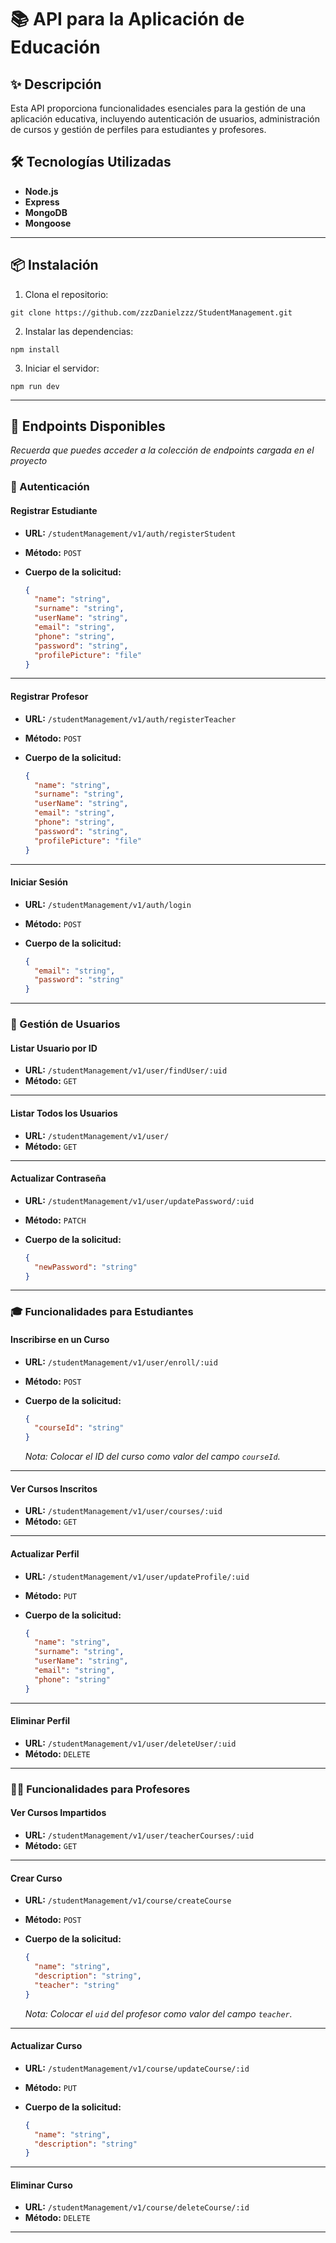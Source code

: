 # 📚 API para la Aplicación de Educación

## ✨ Descripción

Esta API proporciona funcionalidades esenciales para la gestión de una aplicación educativa, incluyendo autenticación de usuarios, administración de cursos y gestión de perfiles para estudiantes y profesores.

## 🛠️ Tecnologías Utilizadas

- **Node.js**
- **Express**
- **MongoDB**
- **Mongoose**

---
## 📦 Instalación

1. Clona el repositorio:

```CMD
git clone https://github.com/zzzDanielzzz/StudentManagement.git
```

2. Instalar las dependencias:

```CMD
npm install
```

3. Iniciar el servidor:

```CMD
npm run dev
```
---

## 📑 Endpoints Disponibles
*Recuerda que puedes acceder a la colección de endpoints cargada en el proyecto*
### 🔐 Autenticación

#### **Registrar Estudiante**

- **URL:** `/studentManagement/v1/auth/registerStudent`  
- **Método:** `POST`  
- **Cuerpo de la solicitud:**

  ```json
  {
    "name": "string",
    "surname": "string",
    "userName": "string",
    "email": "string",
    "phone": "string",
    "password": "string",
    "profilePicture": "file"
  }
  ```

---

#### **Registrar Profesor**

- **URL:** `/studentManagement/v1/auth/registerTeacher`  
- **Método:** `POST`  
- **Cuerpo de la solicitud:**

  ```json
  {
    "name": "string",
    "surname": "string",
    "userName": "string",
    "email": "string",
    "phone": "string",
    "password": "string",
    "profilePicture": "file"
  }
  ```

---

#### **Iniciar Sesión**

- **URL:** `/studentManagement/v1/auth/login`  
- **Método:** `POST`  
- **Cuerpo de la solicitud:**

  ```json
  {
    "email": "string",
    "password": "string"
  }
  ```

---

### 👥 Gestión de Usuarios

#### **Listar Usuario por ID**

- **URL:** `/studentManagement/v1/user/findUser/:uid`  
- **Método:** `GET`  

---

#### **Listar Todos los Usuarios**

- **URL:** `/studentManagement/v1/user/`  
- **Método:** `GET`  

---

#### **Actualizar Contraseña**

- **URL:** `/studentManagement/v1/user/updatePassword/:uid`  
- **Método:** `PATCH`  
- **Cuerpo de la solicitud:**

  ```json
  {
    "newPassword": "string"
  }
  ```

---

### 🎓 Funcionalidades para Estudiantes

#### **Inscribirse en un Curso**

- **URL:** `/studentManagement/v1/user/enroll/:uid`  
- **Método:** `POST`  
- **Cuerpo de la solicitud:**

  ```json
  {
    "courseId": "string"
  }
  ```
  *Nota: Colocar el ID del curso como valor del campo `courseId`.*

---

#### **Ver Cursos Inscritos**

- **URL:** `/studentManagement/v1/user/courses/:uid`  
- **Método:** `GET`  

---

#### **Actualizar Perfil**

- **URL:** `/studentManagement/v1/user/updateProfile/:uid`  
- **Método:** `PUT`  
- **Cuerpo de la solicitud:**

  ```json
  {
    "name": "string",
    "surname": "string",
    "userName": "string",
    "email": "string",
    "phone": "string"
  }
  ```

---

#### **Eliminar Perfil**

- **URL:** `/studentManagement/v1/user/deleteUser/:uid`  
- **Método:** `DELETE`  

---

### 👨‍🏫 Funcionalidades para Profesores

#### **Ver Cursos Impartidos**

- **URL:** `/studentManagement/v1/user/teacherCourses/:uid`  
- **Método:** `GET`  

---

#### **Crear Curso**

- **URL:** `/studentManagement/v1/course/createCourse`  
- **Método:** `POST`  
- **Cuerpo de la solicitud:**

  ```json
  {
    "name": "string",
    "description": "string",
    "teacher": "string"
  }
  ```
  *Nota: Colocar el `uid` del profesor como valor del campo `teacher`.*

---

#### **Actualizar Curso**

- **URL:** `/studentManagement/v1/course/updateCourse/:id`  
- **Método:** `PUT`  
- **Cuerpo de la solicitud:**

  ```json
  {
    "name": "string",
    "description": "string"
  }
  ```

---

#### **Eliminar Curso**

- **URL:** `/studentManagement/v1/course/deleteCourse/:id`  
- **Método:** `DELETE`  

---













